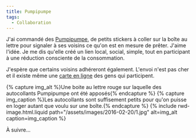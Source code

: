```yaml
---
title: Pumpipumpe
tags:
  - Collaboration
---
```


J'ai commandé des [Pumpipumpe](http://www.pumpipumpe.ch/ca-functionne-ainsi/),
de petits stickers à coller sur la boîte au lettre pour signaler à ses voisins
ce qu'on est en mesure de prêter. J'aime l'idée. Je me dis qu'elle créé un lien
local, social, simple, tout en participant à une réduction consciente de la
consommation.

J'espère que certains voisins adhéreront également. L'envoi n'est pas cher et il
existe même une [carte en ligne](http://www.pumpipumpe.ch/map/page_v2/) des gens
qui participent.

{% capture img_alt %}Une boite au lettre rouge sur laquelle des autocollants
Pumpipumpe ont été apposés{% endcapture %} {% capture img_caption %}Les
autocollants sont suffisement petits pour qu'on puisse en loger autant que voulu
sur une boîte.{% endcapture %} {% include rwd-image.html.liquid
path="/assets/images/2016-02-20/1.jpg"
alt=img_alt
caption=img_caption
%}

À suivre…
